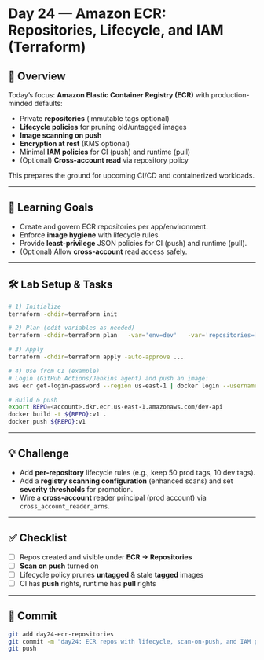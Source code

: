 # Day 24 — Amazon ECR: Repositories, Lifecycle, and IAM (Terraform)

## 📖 Overview
Today’s focus: **Amazon Elastic Container Registry (ECR)** with production-minded defaults:
- Private **repositories** (immutable tags optional)
- **Lifecycle policies** for pruning old/untagged images
- **Image scanning on push**
- **Encryption at rest** (KMS optional)
- Minimal **IAM policies** for CI (push) and runtime (pull)
- (Optional) **Cross-account read** via repository policy

This prepares the ground for upcoming CI/CD and containerized workloads.

---

## 🎯 Learning Goals
- Create and govern ECR repositories per app/environment.
- Enforce **image hygiene** with lifecycle rules.
- Provide **least-privilege** JSON policies for CI (push) and runtime (pull).
- (Optional) Allow **cross-account** read access safely.

---

## 🛠️ Lab Setup & Tasks

```bash
# 1) Initialize
terraform -chdir=terraform init

# 2) Plan (edit variables as needed)
terraform -chdir=terraform plan   -var='env=dev'   -var='repositories=["api","worker"]'   -var='untagged_keep_count=5'   -var='tagged_keep_count=10'

# 3) Apply
terraform -chdir=terraform apply -auto-approve ...

# 4) Use from CI (example)
# Login (GitHub Actions/Jenkins agent) and push an image:
aws ecr get-login-password --region us-east-1 | docker login --username AWS --password-stdin <account>.dkr.ecr.us-east-1.amazonaws.com

# Build & push
export REPO=<account>.dkr.ecr.us-east-1.amazonaws.com/dev-api
docker build -t ${REPO}:v1 .
docker push ${REPO}:v1
```

---

## 💡 Challenge
- Add **per-repository** lifecycle rules (e.g., keep 50 prod tags, 10 dev tags).
- Add a **registry scanning configuration** (enhanced scans) and set **severity thresholds** for promotion.
- Wire a **cross-account** reader principal (prod account) via `cross_account_reader_arns`.

---

## ✅ Checklist
- [ ] Repos created and visible under **ECR → Repositories**  
- [ ] **Scan on push** turned on  
- [ ] Lifecycle policy prunes **untagged** & stale **tagged** images  
- [ ] CI has **push** rights, runtime has **pull** rights

---

## 📌 Commit
```bash
git add day24-ecr-repositories
git commit -m "day24: ECR repos with lifecycle, scan-on-push, and IAM policies for push/pull"
git push
```
